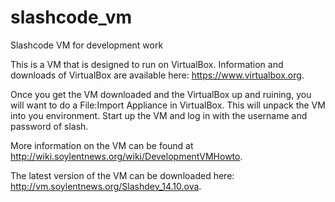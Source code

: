 slashcode_vm
============

Slashcode VM for development work

This is a VM that is designed to run on VirtualBox. Information and downloads of VirtualBox are available here: https://www.virtualbox.org.

Once you get the VM downloaded and the VirtualBox up and ruining, you will want to do a File:Import Appliance in VirtualBox. This will unpack the VM into you environment. Start up the VM and log in with the username and password of slash.

More information on the VM can be found at http://wiki.soylentnews.org/wiki/DevelopmentVMHowto.

The latest version of the VM can be downloaded here: http://vm.soylentnews.org/Slashdev_14.10.ova.
